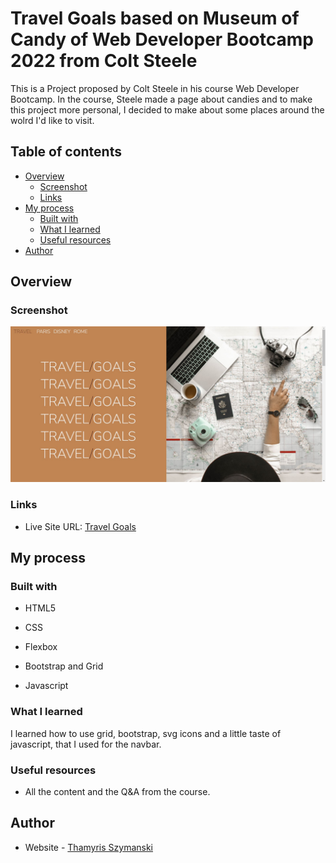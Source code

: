 # Travel Goals based on Museum of Candy of Web Developer Bootcamp 2022 from Colt Steele

This is a Project proposed by Colt Steele in his course Web Developer Bootcamp. In the course, Steele made a page about candies and to make this project more personal, I decided to make about some places around the wolrd I'd like to visit. 

## Table of contents

- [Overview](#overview)
  - [Screenshot](#screenshot)
  - [Links](#links)
- [My process](#my-process)
  - [Built with](#built-with)
  - [What I learned](#what-i-learned)
  - [Useful resources](#useful-resources)
- [Author](#author)

## Overview

### Screenshot

![](./screenshot.JPG)

### Links

- Live Site URL: [Travel Goals](https://thamyrix-travel-goals.netlify.app/)

## My process

### Built with

- HTML5

- CSS

- Flexbox

- Bootstrap and Grid

- Javascript 

  

### What I learned

I learned how to use grid, bootstrap, svg icons and a little taste of javascript, that I used for the navbar.

### Useful resources

- All the content and the Q&A from the course.

## Author

- Website - [Thamyris Szymanski](https://github.com/thamyrix)

  
